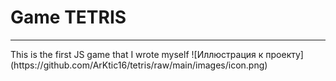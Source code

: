 <h1>Game TETRIS</h1>
<hr>
This is the first JS game that I wrote myself
![Иллюстрация к проекту](https://github.com/ArKtic16/tetris/raw/main/images/icon.png)
